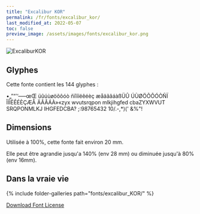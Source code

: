 ```yaml
---
title: "Excalibur KOR"
permalink: /fr/fonts/excalibur_kor/
last_modified_at: 2022-05-07
toc: false
preview_image: /assets/images/fonts/excalibur_kor.png
---
```

![ExcaliburKOR](/assets/images/fonts/excalibur_kor.png)

## Glyphes

Cette fonte contient les 144 glyphes :

•„”“’‘—–œŒ
üûúùøöõôóò
ñïîíìëêéèç
æåäãâáàßÜÛ
ÚÙØÖÕÔÓÒÑÏ
ÎÍÌËÊÉÈÇÆÅ
ÄÃÂÁÀ»«zyx
wvutsrqpon
mlkjihgfed
cbaZYXWVUT
SRQPONMLKJ
IHGFEDCBA?
;:98765432
10/.-,*)('
&%"!

## Dimensions

Utilisée à 100%, cette fonte fait environ 20 mm.

Elle peut être agrandie jusqu'a 140% (env 28 mm) ou diminuée jusqu'à 80% (env 16mm).

## Dans la vraie vie
{% include folder-galleries path="fonts/excalibur_KOR/" %}

[Download Font License](https://github.com/inkstitch/inkstitch/tree/main/fonts/excalibur_KOR/LICENSE)
